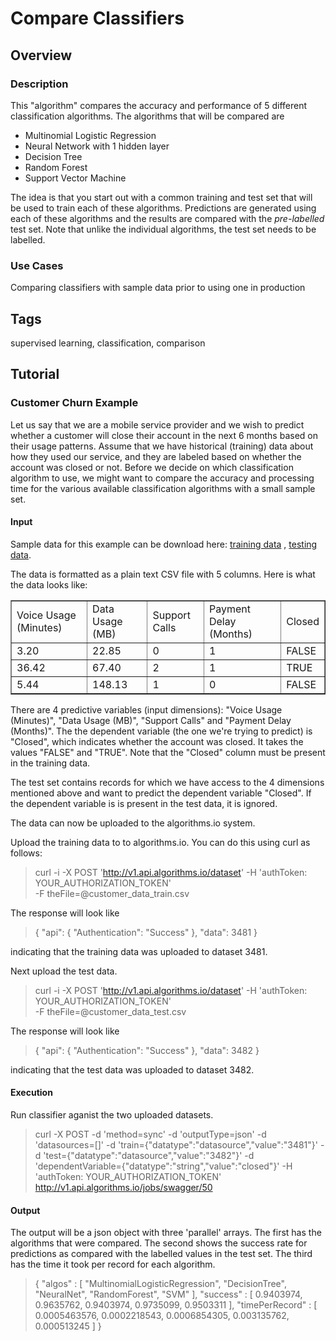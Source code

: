 # Compare Classifiers
## Overview
### Description
This "algorithm" compares the accuracy and performance of 5 different
classification algorithms. The algorithms that will be compared are

* Multinomial Logistic Regression
* Neural Network with 1 hidden layer
* Decision Tree
* Random Forest
* Support Vector Machine

The idea is that you start out with a common training and test set that will be
used to train each of these algorithms. Predictions are generated using each of
these algorithms and the results are compared with the *pre-labelled* test set.
Note that unlike the individual algorithms, the test set needs to be labelled.

### Use Cases
Comparing classifiers with sample data prior to using one in production

## Tags
supervised learning, classification, comparison

## Tutorial
### Customer Churn Example

Let us say that we are a mobile service provider and we wish to predict whether
a customer will close their account in the next 6 months based on their usage
patterns. Assume that we have historical (training) data about how they used
our service, and they are labeled based on whether the account was closed or
not. Before we decide on which classification algorithm to use, we might want
to compare the accuracy and processing time for the various available
classification algorithms with a small sample set.

#### Input

Sample data for this example can be download here: [training
data](https://s3.amazonaws.com/sample_dataset.algorithms.io/customer_data_train.csv)
, [testing
data](https://s3.amazonaws.com/sample_dataset.algorithms.io/customer_data_test.csv).

The data is formatted as a plain text CSV file with 5 columns. Here is what the
data looks like:

<table border="1">
<tr><td>Voice Usage (Minutes)</td><td>Data Usage (MB)</td><td>Support Calls</td><td>Payment Delay (Months)</td><td>Closed</td></tr>
<tr><td>3.20</td><td>22.85</td><td>0</td><td>1</td><td>FALSE</td></tr>
<tr><td>36.42</td><td>67.40</td><td>2</td><td>1</td><td>TRUE</td></tr>
<tr><td>5.44</td><td>148.13</td><td>1</td><td>0</td><td>FALSE</td></tr>
</table>

There are 4 predictive variables (input dimensions): "Voice Usage (Minutes)",
"Data Usage (MB)", "Support Calls" and "Payment Delay (Months)".  The the
dependent variable (the one we're trying to predict) is "Closed", which
indicates whether the account was closed. It takes the values "FALSE" and
"TRUE". Note that the "Closed" column must be present in the training data. 

The test set contains records for which we have access to the 4 dimensions
mentioned above and want to predict the dependent variable "Closed". If the
dependent variable is is present in the test data, it is ignored.

The data can now be uploaded to the algorithms.io system.

Upload the training data to to algorithms.io. You can do this using curl as follows:

> curl -i -X POST 'http://v1.api.algorithms.io/dataset' 
>      -H 'authToken: YOUR\_AUTHORIZATION\_TOKEN'  
>      -F theFile=@customer\_data\_train.csv

The response will look like

>   { "api": { "Authentication": "Success" }, "data": 3481 }

indicating that the training data was uploaded to dataset 3481.

Next upload the test data.

> curl -i -X POST 'http://v1.api.algorithms.io/dataset' 
>      -H 'authToken: YOUR\_AUTHORIZATION\_TOKEN'  
>      -F theFile=@customer\_data\_test.csv

The response will look like

>   { "api": { "Authentication": "Success" }, "data": 3482 }

indicating that the test data was uploaded to dataset 3482.

#### Execution
Run classifier aganist the two uploaded datasets.

> curl -X POST 
> -d 'method=sync' 
> -d 'outputType=json' 
> -d 'datasources=[]' 
> -d 'train={"datatype":"datasource","value":"3481"}' 
> -d 'test={"datatype":"datasource","value":"3482"}' 
> -d 'dependentVariable={"datatype":"string","value":"closed"}' 
> -H 'authToken: YOUR\_AUTHORIZATION\_TOKEN'  
> http://v1.api.algorithms.io/jobs/swagger/50

#### Output

The output will be a json object with three 'parallel' arrays. The first has
the algorithms that were compared. The second shows the success rate for
predictions as compared with the labelled values in the test set. The third has
the time it took per record for each algorithm.

> {
>   "algos" : [
>       "MultinomialLogisticRegression",
>       "DecisionTree",
>       "NeuralNet",
>       "RandomForest",
>       "SVM"
>   ],
>   "success" : [
>       0.9403974,
>       0.9635762,
>       0.9403974,
>       0.9735099,
>       0.9503311
>   ],
>   "timePerRecord" : [
>       0.0005463576,
>       0.0002218543,
>       0.0006854305,
>       0.003135762,
>       0.000513245
>   ]
> }
